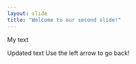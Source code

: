 ```yaml
---
layout: slide
title: "Welcome to our second slide!"
---
```

My text

Updated text
Use the left arrow to go back!
